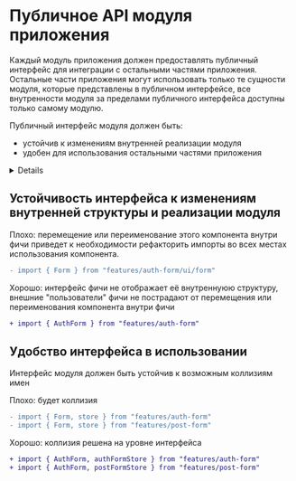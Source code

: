 # Публичное API модуля приложения

Каждый модуль приложения должен предоставлять публичный интерфейс для интеграции с остальными частями приложения. Остальные части приложения могут использовать только те сущности модуля, которые представлены в публичном интерфейсе, все внутренности модуля за пределами публичного интерфейса доступны только самому модулю.

Публичный интерфейс модуля должен быть:
- устойчив к изменениям внутренней реализации модуля
- удобен для использования остальными частями приложения

<details>
```sh
└── features/                        # 
  └── feature-name/                  # Внутренняя структура фичи
          ├── ui/                    #
          ├── model/                 #
          ├── {...}/                 #
          └── index.ts               # Энтрипоинт фичи с ее публичным API
```
```js
// index.ts
export { featureAction, featureStore } from './model';
export { FeatureView, FeatureAnotherView } from './ui';
```
</details>

## Устойчивость интерфейса к изменениям внутренней структуры и реализации модуля

Плохо: перемещение или переименование этого компонента внутри фичи приведет к необходимости рефакторить импорты во всех местах использования компонента.
```diff
- import { Form } from "features/auth-form/ui/form"
```
Хорошо: интерфейс фичи не отображает её внутреннуюю структуру, внешние "пользователи" фичи не пострадают от перемещения или переименования компонента внутри фичи
```diff
+ import { AuthForm } from "features/auth-form"
```

## Удобство интерфейса в использовании

Интерфейс модуля должен быть устойчив к возможным коллизиям имен

Плохо: будет коллизия 
```diff
- import { Form, store } from "features/auth-form"
- import { Form, store } from "features/post-form"
```

Хорошо: коллизия решена на уровне интерфейса
```diff
+ import { AuthForm, authFormStore } from "features/auth-form"
+ import { AuthForm, postFormStore } from "features/post-form"
```
